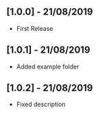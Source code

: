 ## [1.0.0] - 21/08/2019

* First Release

## [1.0.1] - 21/08/2019

* Added example folder

## [1.0.2] - 21/08/2019

* Fixed description